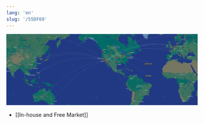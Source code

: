 ```yaml
---
lang: 'en'
slug: '/55DF69'
---
```


![My HTTP Request Graph](../Assets/ED4CA4.png)

- [[In-house and Free Market]]